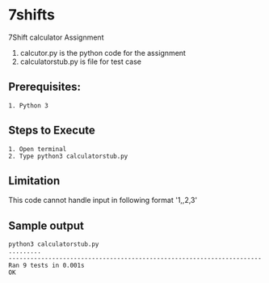 # 7shifts
7Shift calculator Assignment
  1. calcutor.py is the python code for the assignment 
  2. calculatorstub.py is file for test case
  ## Prerequisites:
    1. Python 3
  ## Steps to Execute
    1. Open terminal
    2. Type python3 calculatorstub.py
  ## Limitation
   This code cannot handle input in following format '1,,2,3'
  ## Sample output
    python3 calculatorstub.py 
    .........
    ----------------------------------------------------------------------
    Ran 9 tests in 0.001s
    OK
  
    
